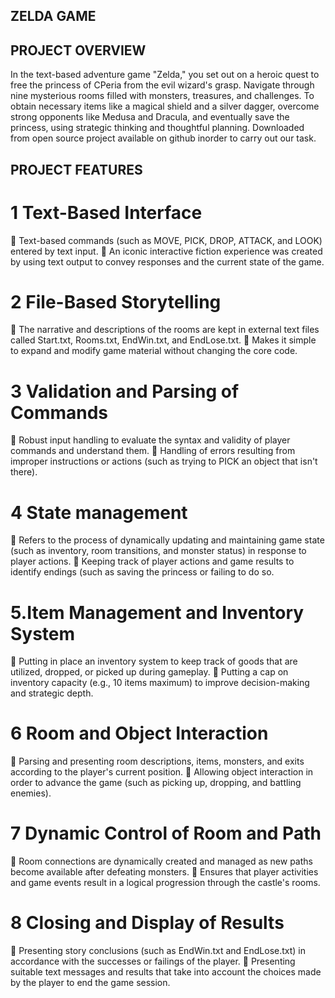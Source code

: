 ## ZELDA GAME

## PROJECT OVERVIEW
In the text-based adventure game "Zelda," you set out on a heroic quest to free
the princess of CPeria from the evil wizard's grasp. Navigate through nine
mysterious rooms filled with monsters, treasures, and challenges. To obtain
necessary items like a magical shield and a silver dagger, overcome strong
opponents like Medusa and Dracula, and eventually save the princess, using
strategic thinking and thoughtful planning. 
Downloaded from open source project available on github inorder to carry out our task.

## PROJECT FEATURES
# 1 Text-Based Interface
 Text-based commands (such as MOVE, PICK, DROP, ATTACK, and
LOOK) entered by text input.
 An iconic interactive fiction experience was created by using text output
to convey responses and the current state of the game.
# 2 File-Based Storytelling
 The narrative and descriptions of the rooms are kept in external text files
called Start.txt, Rooms.txt, EndWin.txt, and EndLose.txt.
 Makes it simple to expand and modify game material without changing the
core code.
# 3 Validation and Parsing of Commands
 Robust input handling to evaluate the syntax and validity of player
commands and understand them.
 Handling of errors resulting from improper instructions or actions (such as
trying to PICK an object that isn't there).
# 4 State management
 Refers to the process of dynamically updating and maintaining game state
(such as inventory, room transitions, and monster status) in response to
player actions.
 Keeping track of player actions and game results to identify endings (such
as saving the princess or failing to do so.
# 5.Item Management and Inventory System
 Putting in place an inventory system to keep track of goods that are
utilized, dropped, or picked up during gameplay.
 Putting a cap on inventory capacity (e.g., 10 items maximum) to improve
decision-making and strategic depth.
# 6 Room and Object Interaction
 Parsing and presenting room descriptions, items, monsters, and exits
according to the player's current position.
 Allowing object interaction in order to advance the game (such as picking
up, dropping, and battling enemies).
# 7 Dynamic Control of Room and Path
 Room connections are dynamically created and managed as new paths
become available after defeating monsters.
 Ensures that player activities and game events result in a logical
progression through the castle's rooms.
# 8 Closing and Display of Results
 Presenting story conclusions (such as EndWin.txt and EndLose.txt) in
accordance with the successes or failings of the player.
 Presenting suitable text messages and results that take into account the
choices made by the player to end the game session.
